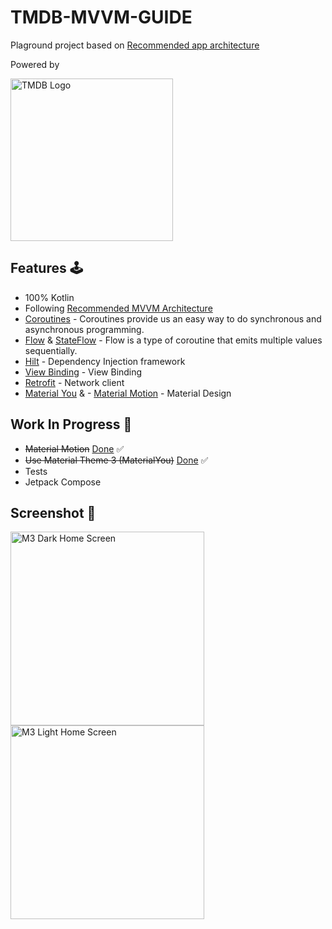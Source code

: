 # TMDB-MVVM-GUIDE
Plaground project based on [Recommended app architecture](https://developer.android.com/jetpack/guide)

Powered by

<img width="260" alt="TMDB Logo" src="https://user-images.githubusercontent.com/13759258/213716452-837c217d-49ac-442c-b7eb-5f1a76dff614.png">


## Features 🕹
- 100% Kotlin
- Following [Recommended MVVM Architecture](https://developer.android.com/jetpack/guide)
- [Coroutines](https://developer.android.com/kotlin/coroutines) - Coroutines provide us an easy way to do synchronous and asynchronous programming.
- [Flow](https://developer.android.com/kotlin/flow) & [StateFlow](https://developer.android.com/kotlin/flow/stateflow-and-sharedflow#stateflow) - Flow is a type of coroutine that emits multiple values sequentially.
- [Hilt](https://dagger.dev/hilt/) - Dependency Injection framework
- [View Binding](https://developer.android.com/topic/libraries/view-binding) - View Binding
- [Retrofit](https://github.com/square/retrofit) - Network client
- [Material You](https://m3.material.io) & - [Material Motion](https://m2.material.io/develop/android/theming/motion)  - Material Design



## Work In Progress 🚧
- ~~Material Motion~~ [Done](https://github.com/TheSomeshKumar/TMDB-MVVM-ARCH/commit/c177f92968f341bd7a0592b83215fe2d753b561d) ✅ 
- ~~Use Material Theme 3 (MaterialYou)~~  [Done](https://github.com/TheSomeshKumar/TMDB-MVVM-ARCH/commit/7e2314fe575e400f7390fb4d15ad43e1ef0039ff) ✅ 
- Tests
- Jetpack Compose


## Screenshot 📱 
<img width="310" alt="M3 Dark Home Screen" src="https://user-images.githubusercontent.com/13759258/217895345-e633e053-0a20-49e2-a247-dfc575a0dcc1.png"><img width="310" alt="M3 Light Home Screen" src="https://user-images.githubusercontent.com/13759258/217895353-369ad9b1-ec82-4f13-b9a9-b97ff1d12c90.png">
